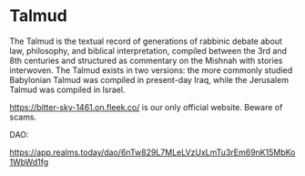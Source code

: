 # Talmud
The Talmud is the textual record of generations of rabbinic debate about law, philosophy, and biblical interpretation, compiled between the 3rd and 8th centuries and structured as commentary on the Mishnah with stories interwoven. The Talmud exists in two versions: the more commonly studied Babylonian Talmud was compiled in present-day Iraq, while the Jerusalem Talmud was compiled in Israel.

https://bitter-sky-1461.on.fleek.co/ is our only official website. Beware of scams.

DAO:

https://app.realms.today/dao/6nTw829L7MLeLVzUxLmTu3rEm69nK15MbKo1WbWd1fg
